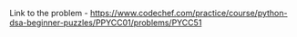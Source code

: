 Link to the problem - https://www.codechef.com/practice/course/python-dsa-beginner-puzzles/PPYCC01/problems/PYCC51
